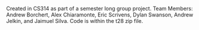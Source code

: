 Created in CS314 as part of a semester long group project. 
Team Members: Andrew Borchert, Alex Chiaramonte, Eric Scrivens, Dylan Swanson, Andrew Jelkin, and Jaimuel Silva.
Code is within the t28 zip file.
